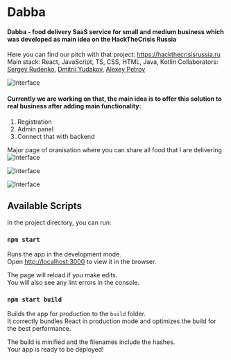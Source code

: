 # Dabba #
#### Dabba - food delivery SaaS service for small and medium business which was developed as main idea on the HackTheCrisis Russia ####

Here you can find our pitch with that project: https://hackthecrisisrussia.ru 
Main stack: React, JavaScript, TS, CSS, HTML, Java, Kotlin
Collaborators: [Sergey Rudenko](https://github.com/rudensergey), [Dmitrii Yudakov](https://github.com/dmitry-yudakov), [Alexey Petrov](https://github.com/al3ks3y)

![Interface](https://github.com/rudensergey/dabba/blob/master/README%20Media/4.png?raw=true)<br/>

#### Currently we are working on that, the main idea is to offer this solution to real business after adding main functionality: ####

1. Registration
2. Admin panel
3. Connect that with backend

Major page of oranisation where you can share all food that I are delivering <br/>
![Interface](https://github.com/rudensergey/dabba/blob/master/README%20Media/1.png?raw=true) <br/>

![Interface](https://github.com/rudensergey/dabba/blob/master/README%20Media/3.png?raw=true) <br/>

![Interface](https://github.com/rudensergey/dabba/blob/master/README%20Media/2.png?raw=true) <br/>

## Available Scripts

In the project directory, you can run:

### `npm start`

Runs the app in the development mode.<br />
Open [http://localhost:3000](http://localhost:3000) to view it in the browser.

The page will reload if you make edits.<br />
You will also see any lint errors in the console.

### `npm start build`

Builds the app for production to the `build` folder.<br />
It correctly bundles React in production mode and optimizes the build for the best performance.

The build is minified and the filenames include the hashes.<br />
Your app is ready to be deployed!

